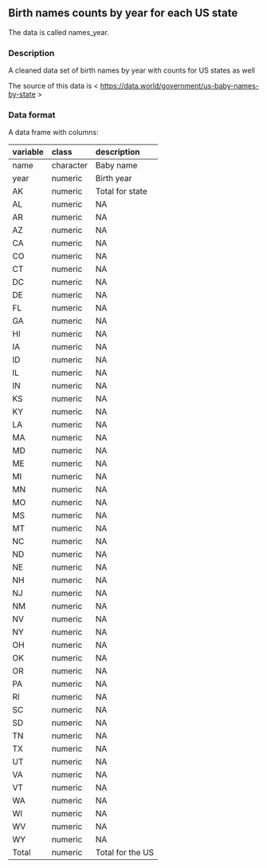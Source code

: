 ## Birth names counts by year for each US state

The data is called names_year.

### Description

A cleaned data set of birth names by year with counts for US states as well

The source of this data is < https://data.world/government/us-baby-names-by-state >

### Data format

A data frame with columns:

|variable |class     |description      |
|:--------|:---------|:----------------|
|name     |character |Baby name        |
|year     |numeric   |Birth year       |
|AK       |numeric   |Total for state  |
|AL       |numeric   |NA               |
|AR       |numeric   |NA               |
|AZ       |numeric   |NA               |
|CA       |numeric   |NA               |
|CO       |numeric   |NA               |
|CT       |numeric   |NA               |
|DC       |numeric   |NA               |
|DE       |numeric   |NA               |
|FL       |numeric   |NA               |
|GA       |numeric   |NA               |
|HI       |numeric   |NA               |
|IA       |numeric   |NA               |
|ID       |numeric   |NA               |
|IL       |numeric   |NA               |
|IN       |numeric   |NA               |
|KS       |numeric   |NA               |
|KY       |numeric   |NA               |
|LA       |numeric   |NA               |
|MA       |numeric   |NA               |
|MD       |numeric   |NA               |
|ME       |numeric   |NA               |
|MI       |numeric   |NA               |
|MN       |numeric   |NA               |
|MO       |numeric   |NA               |
|MS       |numeric   |NA               |
|MT       |numeric   |NA               |
|NC       |numeric   |NA               |
|ND       |numeric   |NA               |
|NE       |numeric   |NA               |
|NH       |numeric   |NA               |
|NJ       |numeric   |NA               |
|NM       |numeric   |NA               |
|NV       |numeric   |NA               |
|NY       |numeric   |NA               |
|OH       |numeric   |NA               |
|OK       |numeric   |NA               |
|OR       |numeric   |NA               |
|PA       |numeric   |NA               |
|RI       |numeric   |NA               |
|SC       |numeric   |NA               |
|SD       |numeric   |NA               |
|TN       |numeric   |NA               |
|TX       |numeric   |NA               |
|UT       |numeric   |NA               |
|VA       |numeric   |NA               |
|VT       |numeric   |NA               |
|WA       |numeric   |NA               |
|WI       |numeric   |NA               |
|WV       |numeric   |NA               |
|WY       |numeric   |NA               |
|Total    |numeric   |Total for the US |



